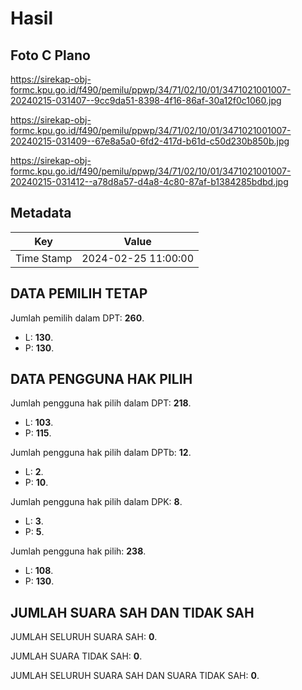 # Hasil

## Foto C Plano

https://sirekap-obj-formc.kpu.go.id/f490/pemilu/ppwp/34/71/02/10/01/3471021001007-20240215-031407--9cc9da51-8398-4f16-86af-30a12f0c1060.jpg

https://sirekap-obj-formc.kpu.go.id/f490/pemilu/ppwp/34/71/02/10/01/3471021001007-20240215-031409--67e8a5a0-6fd2-417d-b61d-c50d230b850b.jpg

https://sirekap-obj-formc.kpu.go.id/f490/pemilu/ppwp/34/71/02/10/01/3471021001007-20240215-031412--a78d8a57-d4a8-4c80-87af-b1384285bdbd.jpg


## Metadata

| Key        | Value               |
| ---------- | ------------------- |
| Time Stamp | 2024-02-25 11:00:00 |


## DATA PEMILIH TETAP

Jumlah pemilih dalam DPT: **260**.
 * L: **130**.
 * P: **130**.

## DATA PENGGUNA HAK PILIH

Jumlah pengguna hak pilih dalam DPT: **218**.
 * L: **103**.
 * P: **115**.

Jumlah pengguna hak pilih dalam DPTb: **12**.
 * L: **2**.
 * P: **10**.

Jumlah pengguna hak pilih dalam DPK: **8**.
 * L: **3**.
 * P: **5**.

Jumlah pengguna hak pilih: **238**.
 * L: **108**.
 * P: **130**.

## JUMLAH SUARA SAH DAN TIDAK SAH

JUMLAH SELURUH SUARA SAH: **0**.

JUMLAH SUARA TIDAK SAH: **0**.

JUMLAH SELURUH SUARA SAH DAN SUARA TIDAK SAH: **0**.


